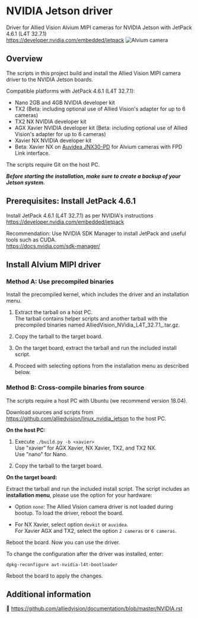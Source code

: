 # NVIDIA Jetson driver

Driver for Allied Vision Alvium MIPI cameras for NVIDIA Jetson with JetPack 4.6.1 (L4T 32.7.1)     
https://developer.nvidia.com/embedded/jetpack
![Alvium camera](https://cdn.alliedvision.com/fileadmin/content/images/cameras/Alvium/various/alvium-cameras-models.png)

## Overview

The scripts in this project build and install the Allied Vision MIPI camera driver to the NVIDIA Jetson boards.

Compatible platforms with JetPack 4.6.1 (L4T 32.7.1): 

+ Nano 2GB and 4GB NVIDIA developer kit
+ TX2 (Beta: including optional use of Allied Vision's adapter for up to 6 cameras) 
+ TX2 NX NVIDIA developer kit
+ AGX Xavier NVIDIA developer kit (Beta: including optional use of Allied Vision's adapter for up to 6 cameras) 
+ Xavier NX NVIDIA developer kit
+ Beta: Xavier NX on [Auvidea JNX30-PD](https://auvidea.eu/product/38401/) for Alvium cameras with FPD Link interface.


The scripts require Git on the host PC.

***Before starting the installation, make sure to create a backup of your Jetson system.***

## Prerequisites: Install JetPack 4.6.1
 
Install JetPack 4.6.1 (L4T 32.7.1) as per NVIDIA's instructions
 https://developer.nvidia.com/embedded/jetpack      

Recommendation: Use NVIDIA SDK Manager to install JetPack and useful tools such as CUDA.   
https://docs.nvidia.com/sdk-manager/  


## Install Alvium MIPI driver

### Method A: Use precompiled binaries   
 
  Install the precompiled kernel, which includes the driver and an installation menu.   

  1. Extract the tarball on a host PC.   
  The tarball contains helper scripts and another tarball with the precompiled binaries named AlliedVision_NVidia_L4T_32.7.1_<git-rev>.tar.gz. 

2. Copy the tarball to the target board. 
3. On the target board, extract the tarball and run the included install script.   
4. Proceed with selecting options from the installation menu as described below.

### Method B: Cross-compile binaries from source      
  The scripts require a host PC with Ubuntu (we recommend version 18.04).

Download sources and scripts from https://github.com/alliedvision/linux_nvidia_jetson to the host PC.

**On the host PC:**

1. Execute `./build.py -b <xavier>`  
Use "xavier" for AGX Xavier, NX Xavier, TX2, and TX2 NX.   
Use "nano" for Nano.

2. Copy the tarball to the target board. 

**On the target board:**

Extract the tarball and run the included install script. 
The script includes an **installation menu**, please use the option for your hardware: 

+ Option `none`: The Allied Vision camera driver is not loaded during bootup. To load the driver, reboot the board.

+ For NX Xavier, select option `devkit` or `auvidea`.   
For Xavier AGX and TX2, select the option `2 cameras` or `6 cameras`.

Reboot the board. Now you can use the driver. 

To change the configuration after the driver was installed, enter:

`dpkg-reconfigure avt-nvidia-l4t-bootloader`

Reboot the board to apply the changes.


 ## Additional information
 :open_book:
 https://github.com/alliedvision/documentation/blob/master/NVIDIA.rst
